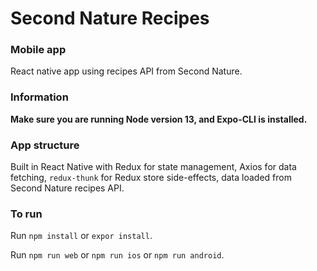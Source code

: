 # Second Nature Recipes

### Mobile app

React native app using recipes API from Second Nature.

### Information

**Make sure you are running Node version 13, and Expo-CLI is installed.**

### App structure
Built in React Native with Redux for state management, Axios for data fetching, `redux-thunk` for Redux store side-effects, data loaded from Second Nature recipes API.

### To run

Run `npm install` or `expor install`.

Run `npm run web` or `npm run ios` or `npm run android`.
